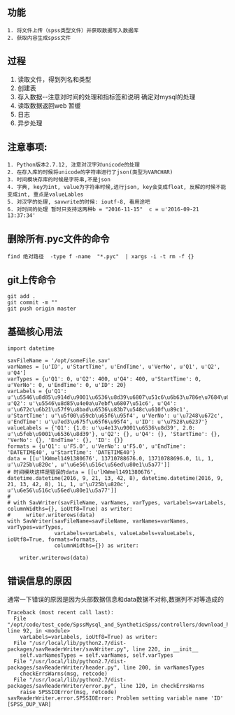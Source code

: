 

## 功能
```
1. 将文件上传（spss类型文件）并获取数据写入数据库
2. 获取内容生成spss文件
```

## 过程
1. 读取文件，得到列名和类型
2. 创建表
3. 存入数据--注意对时间的处理和指标签和说明 确定对mysql的处理
4. 读取数据返回web  暂缓
5. 日志
6. 异步处理


## 注意事项:
    1. Python版本2.7.12, 注意对汉字对unicode的处理
    2. 在存入库的时候将unicode的字符串进行了json(类型为VARCHAR)
    3. 时间模块存库的时候是字符串,不是json
    4. 字典, key为int, value为字符串时候,进行json, key会变成float, 反解的时候不能变成int, 重点是valueLables
    5. 对汉字的处理, savwrite的时候: ioutf-8, 看用途吧
    6. 对时间的处理 暂时只支持这两种b = "2016-11-15"  c = u'2016-09-21 13:37:34'


## 删除所有.pyc文件的命令
```find 绝对路径  -type f -name  "*.pyc"  | xargs -i -t rm -f {}```

## git上传命令
```
git add .
git commit -m ""
git push origin master
```

## 基础核心用法
```
import datetime

savFileName = '/opt/someFile.sav'
varNames = [u'ID', u'StartTime', u'EndTime', u'VerNo', u'Q1', u'Q2', u'Q4']
varTypes = {u'Q1': 0, u'Q2': 400, u'Q4': 400, u'StartTime': 0, u'VerNo': 0, u'EndTime': 0, u'ID': 20}
varLabels = {u'Q1': u'\u5546\u8d85\u914d\u9001\u6536\u8d39\u6807\u51c6\u6b63\u786e\u7684\u662f', u'Q2': u'\u5546\u8d85\u4e0a\u7ebf\u6807\u51c6', u'Q4': u'\u672c\u6b21\u57f9\u8bad\u6536\u83b7\u548c\u610f\u89c1', u'StartTime': u'\u5f00\u59cb\u65f6\u95f4', u'VerNo': u'\u7248\u672c', u'EndTime': u'\u7ed3\u675f\u65f6\u95f4', u'ID': u'\u7528\u6237'}
valueLabels = {'Q1': {1.0: u'\u4e13\u9001\u6536\u8d39', 2.0: u'\u5feb\u9001\u6536\u8d39'}, u'Q2': {}, u'Q4': {}, 'StartTime': {}, 'VerNo': {}, 'EndTime': {}, 'ID': {}}
formats = {u'Q1': u'F5.0', u'VerNo': u'F5.0', u'EndTime': 'DATETIME40', u'StartTime': 'DATETIME40'}
data = [[u'lKWmel1491380676', 13710788676.0, 13710788696.0, 1L, 1, u'\u725b\u820c', u'\u6e56\u516c\u56ed\u80e1\u5a77']]
# 时间模块这样是错误的data = [[u'lKWmel1491380676', datetime.datetime(2016, 9, 21, 13, 42, 8), datetime.datetime(2016, 9, 21, 13, 42, 8), 1L, 1, u'\u725b\u820c', u'\u6e56\u516c\u56ed\u80e1\u5a77']]
#
# with SavWriter(savFileName, varNames, varTypes, varLabels=varLabels, columnWidths={}, ioUtf8=True) as writer:
#     writer.writerows(data)
with SavWriter(savFileName=savFileName, varNames=varNames, varTypes=varTypes,
               varLabels=varLabels, valueLabels=valueLabels, ioUtf8=True, formats=formats,
               columnWidths={}) as writer:

    writer.writerows(data)
```

## 错误信息的原因
通常一下错误的原因是因为头部数据信息和data数据不对称,数据列不对等造成的
```
Traceback (most recent call last):
  File "/opt/code/test_code/SpssMysql_and_SyntheticSpss/controllers/download_handler.py", line 92, in <module>
    varLabels=varLabels, ioUtf8=True) as writer:
  File "/usr/local/lib/python2.7/dist-packages/savReaderWriter/savWriter.py", line 220, in __init__
    self.varNamesTypes = self.varNames, self.varTypes
  File "/usr/local/lib/python2.7/dist-packages/savReaderWriter/header.py", line 200, in varNamesTypes
    checkErrsWarns(msg, retcode)
  File "/usr/local/lib/python2.7/dist-packages/savReaderWriter/error.py", line 120, in checkErrsWarns
    raise SPSSIOError(msg, retcode)
savReaderWriter.error.SPSSIOError: Problem setting variable name 'ID' [SPSS_DUP_VAR]
```